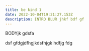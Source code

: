 ```yaml
---
title: be kind 1
date: 2022-10-04T19:21:27.153Z
description: INTRO BLUR jhkf bdf gf
---
```

BODYjk gdsfa

dsf gfdgjdfhgjkdsfhjgk hdfjg fdg